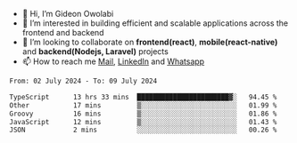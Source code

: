 - 👋 Hi, I’m Gideon Owolabi
- 👀 I’m interested in building efficient and scalable applications across the frontend and backend
- 💞️ I’m looking to collaborate on <b>frontend(react)</b>, <b>mobile(react-native)</b> and <b>backend(Nodejs, Laravel)</b> projects
- 📫 How to reach me <a href="mailto:gideoniyin2021@gmail.com">Mail</a>, <a href="https://www.linkedin.com/in/gideon-owolabi-9b667a232/">LinkedIn</a> and <a href="https://wa.me/2348055377085">Whatsapp</a>

<!---
gude1/gude1 is a ✨ special ✨ repository because its `README.md` (this file) appears on your GitHub profile.
You can click the Preview link to take a look at your changes.
--->

<!--START_SECTION:waka-->

```txt
From: 02 July 2024 - To: 09 July 2024

TypeScript      13 hrs 33 mins  ███████████████████████▓░   94.45 %
Other           17 mins         ▒░░░░░░░░░░░░░░░░░░░░░░░░   01.99 %
Groovy          16 mins         ▒░░░░░░░░░░░░░░░░░░░░░░░░   01.86 %
JavaScript      12 mins         ▒░░░░░░░░░░░░░░░░░░░░░░░░   01.43 %
JSON            2 mins          ░░░░░░░░░░░░░░░░░░░░░░░░░   00.26 %
```

<!--END_SECTION:waka-->
